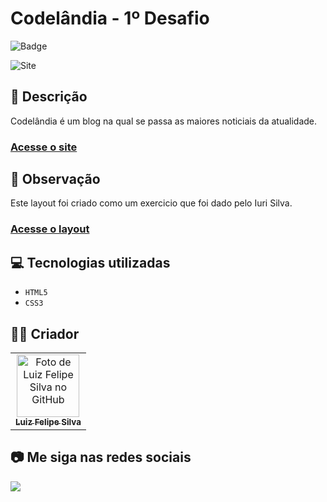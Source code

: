 # Codelândia - 1º Desafio
![Badge](http://img.shields.io/static/v1?label=STATUS&message=CONCLUIDO&color=GREEN&style=for-the-badge)             

<img src="https://github.com/luizfelipe9627/codelandia_desafio1/blob/master/images/codelandia.png" alt="Site">

## 📄 Descrição
Codelândia é um blog na qual se passa as maiores noticiais da atualidade.

### <a href="https://luizfelipe9627.github.io/codelandia_desafio1">Acesse o site</a>

## 📑 Observação
Este layout foi criado como um exercicio que foi dado pelo Iuri Silva.

### <a href="https://luizfelipe9627.github.io/codelandia_desafio1">Acesse o layout</a>

## 💻 Tecnologias utilizadas

- ``HTML5``
- ``CSS3``

## 🧑‍💻 Criador

<table>
  <tr>
    <td align="center">
      <a href="https://github.com/luizfelipe9627">
        <img src="https://github.com/luizfelipe9627.png" width="100px;" alt="Foto de Luiz Felipe Silva no GitHub"/><br>
        <sub>
          <b>Luiz Felipe Silva</b>
        </sub>
      </a>
    </td>
  </tr>
</table>

## 📷 Me siga nas redes sociais<br>

<p align="left">
  <a href="https://www.linkedin.com/in/luizfelipe9627/" target="_blank"><img src="https://img.shields.io/badge/-LinkedIn-%230077B5?style=for-the-badge&logo=linkedin&logoColor=white"></a>
</p>

